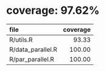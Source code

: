 # coverage: 97.62%

|file              | coverage|
|:-----------------|--------:|
|R/utils.R         |    93.33|
|R/data_parallel.R |   100.00|
|R/par_parallel.R  |   100.00|
